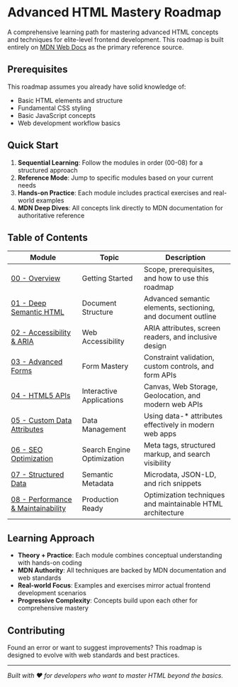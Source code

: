 # Advanced HTML Mastery Roadmap

A comprehensive learning path for mastering advanced HTML concepts and techniques for elite-level frontend development. This roadmap is built entirely on [MDN Web Docs](https://developer.mozilla.org/) as the primary reference source.

## Prerequisites

This roadmap assumes you already have solid knowledge of:
- Basic HTML elements and structure
- Fundamental CSS styling
- Basic JavaScript concepts
- Web development workflow basics

## Quick Start

1. **Sequential Learning**: Follow the modules in order (00-08) for a structured approach
2. **Reference Mode**: Jump to specific modules based on your current needs
3. **Hands-on Practice**: Each module includes practical exercises and real-world examples
4. **MDN Deep Dives**: All concepts link directly to MDN documentation for authoritative reference

## Table of Contents

| Module | Topic | Description |
|--------|-------|-------------|
| [00 - Overview](docs/00-overview.md) | Getting Started | Scope, prerequisites, and how to use this roadmap |
| [01 - Deep Semantic HTML](docs/01-deep-semantic-html.md) | Document Structure | Advanced semantic elements, sectioning, and document outline |
| [02 - Accessibility & ARIA](docs/02-accessibility-aria.md) | Web Accessibility | ARIA attributes, screen readers, and inclusive design |
| [03 - Advanced Forms](docs/03-advanced-forms.md) | Form Mastery | Constraint validation, custom controls, and form APIs |
| [04 - HTML5 APIs](docs/04-html5-apis.md) | Interactive Applications | Canvas, Web Storage, Geolocation, and modern web APIs |
| [05 - Custom Data Attributes](docs/05-custom-data-attributes.md) | Data Management | Using data-* attributes effectively in modern web apps |
| [06 - SEO Optimization](docs/06-seo-optimization.md) | Search Engine Optimization | Meta tags, structured markup, and search visibility |
| [07 - Structured Data](docs/07-structured-data.md) | Semantic Metadata | Microdata, JSON-LD, and rich snippets |
| [08 - Performance & Maintainability](docs/08-performance-maintainability.md) | Production Ready | Optimization techniques and maintainable HTML architecture |

## Learning Approach

- **Theory + Practice**: Each module combines conceptual understanding with hands-on coding
- **MDN Authority**: All techniques are backed by MDN documentation and web standards
- **Real-world Focus**: Examples and exercises mirror actual frontend development scenarios
- **Progressive Complexity**: Concepts build upon each other for comprehensive mastery

## Contributing

Found an error or want to suggest improvements? This roadmap is designed to evolve with web standards and best practices.

---

*Built with ❤️ for developers who want to master HTML beyond the basics.* 